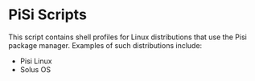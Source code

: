 # PiSi Scripts
This script contains shell profiles for Linux distributions that use the Pisi package manager. Examples of such distributions include:

* Pisi Linux
* Solus OS
